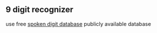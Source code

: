 ## 9 digit recognizer

use free [spoken digit database](https://github.com/Jakobovski/free-spoken-digit-dataset) publicly available database
